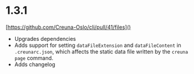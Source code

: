 # 1.3.1

[https://github.com/Creuna-Oslo/cli/pull/41/files]()

- Upgrades dependencies
- Adds support for setting `dataFileExtension` and `dataFileContent` in `.creunarc.json`, which affects the static data file written by the `creuna page` command.
- Adds changelog
